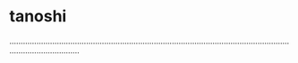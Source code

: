 # tanoshi

...........................................................................................................................................................